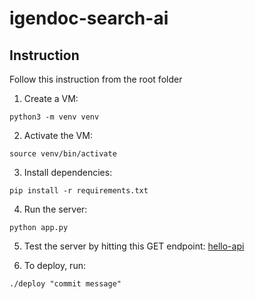 # igendoc-search-ai

## Instruction

Follow this instruction from the root folder

1. Create a VM:

```
python3 -m venv venv
```

2. Activate the VM:

```
source venv/bin/activate
```

3. Install dependencies:

```
pip install -r requirements.txt
```

4. Run the server:

```
python app.py
```

5. Test the server by hitting this GET endpoint: [hello-api](http://127.0.0.1:5000/v1/hello)

6. To deploy, run:

```
./deploy "commit message"
```
